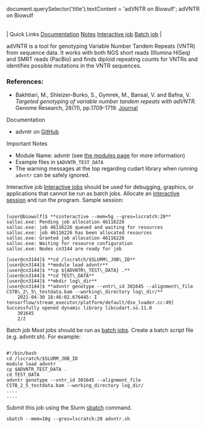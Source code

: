 

document.querySelector('title').textContent = 'adVNTR on Biowulf';
adVNTR on Biowulf


|  |
| --- |
| 
Quick Links
[Documentation](#doc)
[Notes](#notes)
[Interactive job](#int) 
[Batch job](#sbatch) 
 |


 adVNTR is a tool for genotyping Variable Number Tandem Repeats (VNTR) from sequence data. It works with both NGS short reads (Illumina HiSeq) and SMRT reads (PacBio) and finds diploid repeating counts for VNTRs and identifies possible mutations in the VNTR sequences.



### References:


* Bakhtiari, M., Shleizer-Burko, S., Gymrek, M., Bansal, V. and Bafna, V.
*Targeted genotyping of variable number tandem repeats with adVNTR.* Genome Research, 28(11), pp.1709-1719.
[Journal](https://genome.cshlp.org/content/28/11/1709/)


Documentation
* advntr on [GitHub](https://github.com/mehrdadbakhtiari/adVNTR)


Important Notes
* Module Name: advntr (see [the modules page](/apps/modules.html)
for more information)
* Example files in `$ADVNTR_TEST_DATA`
* The warning messages at the top regarding cudart library when running `advntr` can be safely ignored.



Interactive job
[Interactive jobs](/docs/userguide.html#int) should be used for debugging, graphics, or applications that cannot be run as batch jobs.
Allocate an [interactive session](/docs/userguide.html#int) and run the program. Sample session:



```

[user@biowulf]$ **sinteractive --mem=5g --gres=lscratch:20**
salloc.exe: Pending job allocation 46116226
salloc.exe: job 46116226 queued and waiting for resources
salloc.exe: job 46116226 has been allocated resources
salloc.exe: Granted job allocation 46116226
salloc.exe: Waiting for resource configuration
salloc.exe: Nodes cn3144 are ready for job

[user@cn3144]$ **cd /lscratch/$SLURM\_JOB\_ID**
[user@cn3144]$ **module load advntr**
[user@cn3144]$ **cp ${ADVNTR\_TEST\_DATA} .**
[user@cn3144]$ **cd TEST\_DATA**
[user@cn3144]$ **mkdir log\_dir**
[user@cn3144]$ **advntr genotype --vntr\_id 301645 --alignment\_file CSTB\_2\_5\_testdata.bam --working\_directory log\_dir/**
    2021-04-30 18:46:02.676445: I tensorflow/stream_executor/platform/default/dso_loader.cc:49] Successfully opened dynamic library libcudart.so.11.0
    301645
    2/2

```



Batch job
Most jobs should be run as [batch jobs](/docs/userguide.html#submit).
Create a batch script file (e.g. advntr.sh). For example:



```

#!/bin/bash
cd /lscratch/$SLURM_JOB_ID
module load advntr
cp $ADVNTR_TEST_DATA .
cd TEST_DATA
advntr genotype --vntr_id 301645 --alignment_file CSTB_2_5_testdata.bam --working_directory log_dir/
....
....

```

Submit this job using the Slurm [sbatch](/docs/userguide.html) command.



```
sbatch --mem=10g --gres=lscratch:20 advntr.sh
```







